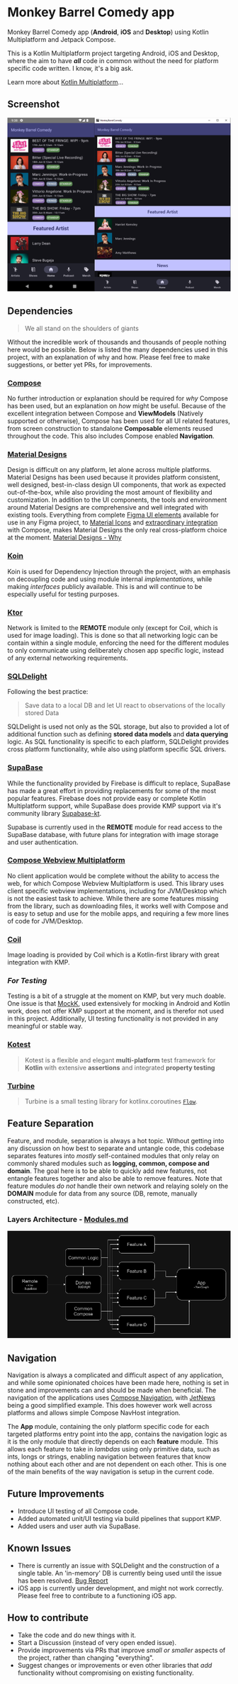 # Monkey Barrel Comedy app
Monkey Barrel Comedy app (**Android**, **iOS** and **Desktop**) using Kotlin Multiplatform and Jetpack Compose.

This is a Kotlin Multiplatform project targeting Android, iOS and Desktop, where the aim to have ***all*** code in common without the need for platform specific code written. I know, it's a big ask.

Learn more about [Kotlin Multiplatform](https://www.jetbrains.com/help/kotlin-multiplatform-dev/get-started.html)…

## Screenshot
![Screenshots](docs/media/images/capture_desktop_android.png)

## Dependencies

> We all stand on the shoulders of giants

Without the incredible work of thousands and thousands of people nothing here would be possible. Below is listed the many dependencies used in this project, with an explanation of why and how. Please feel free to make suggestions, or better yet PRs, for improvements.

### **[Compose](https://www.jetbrains.com/lp/compose-multiplatform/)**
No further introduction or explanation should be required for *why* Compose has been used, but an explanation on *how* might be useful.
Because of the excellent integration between Compose and **ViewModels** (Natively supported or otherwise), Compose has been used for all UI related features, from screen construction to standalone **Composable** elements reused throughout the code. This also includes Compose enabled **Navigation**.

### **[Material Designs](https://m3.material.io/)**
Design is difficult on any platform, let alone across multiple platforms.
Material Designs has been used because it provides platform consistent, well designed, best-in-class design UI components, that work as expected out-of-the-box, while also providing the most amount of flexibility and customization.
In addition to the UI components, the tools and environment around Material Designs are comprehensive and well integrated with existing tools. Everything from complete [Figma UI elements](https://www.figma.com/community/file/1035203688168086460) available for use in any Figma project, to [Material Icons](https://m3.material.io/styles/icons/applying-icons) and [extraordinary integration](https://m3.material.io/develop/android/jetpack-compose) with Compose, makes Material Designs the only real cross-platform choice at the moment.
[Material Designs - Why](https://m2.material.io/design/platform-guidance/cross-platform-adaptation.html)

### **[Koin](https://insert-koin.io/docs/reference/koin-mp/kmp/)**
Koin is used for Dependency Injection through the project, with an emphasis on decoupling code and using module internal *implementations*, while making *interfaces* publicly available. This is and will continue to be especially useful for testing purposes.

### **[Ktor](https://ktor.io/)**
Network is limited to the **REMOTE** module only (except for Coil, which is used for image loading). This is done so that all networking logic can be contain within a single module, enforcing the need for the different modules to only communicate using deliberately chosen app specific logic, instead of any external networking requirements.

### **[SQLDelight](https://github.com/cashapp/sqldelight)**
Following the best practice:
> Save data to a local DB and let UI react to observations of the locally stored Data

SQLDelight is used not only as the SQL storage, but also to provided a lot of additional function such as defining **stored data models** and **data querying** logic.
As SQL functionality is specific to each platform, SQLDelight provides cross platform functionality, while also using platform specific SQL drivers.

### **[SupaBase](https://supabase.com/)**
While the functionality provided by Firebase is difficult to replace, SupaBase has made a great effort in providing replacements for some of the most popular features. Firebase does not provide easy or complete Kotlin Multiplatform support, while SupaBase does provide KMP support via it's community library [Supabase-kt](https://github.com/supabase-community/supabase-kt).

Supabase is currently used in the **REMOTE** module for read access to the SupaBase database, with future plans for integration with image storage and user authentication.

### **[Compose Webview Multiplatform](https://github.com/KevinnZou/compose-webview-multiplatform)**
No client application would be complete without the ability to access the web, for which Compose Webview Multiplatform is used.
This library uses client specific webview implementations, including for JVM/Desktop which is not the easiest task to achieve. While there are some features missing from the library, such as downloading files, it works well with Compose and is easy to setup and use for the mobile apps, and requiring a few more lines of code for JVM/Desktop.

### **[Coil](https://coil-kt.github.io/coil/)**
Image loading is provided by Coil which is a Kotlin-first library with great integration with KMP.

### *For Testing*
Testing is a bit of a struggle at the moment on KMP, but very much doable.
One issue is that [MockK](https://mockk.io/), used extensively for mocking in Android and Kotlin work, does not offer KMP support at the moment, and is therefor not used in this project.
Additionally, UI testing functionality is not provided in any meaningful or stable way.

### **[Kotest](https://kotest.io/)**
> Kotest is a flexible and elegant **multi-platform** test framework for **Kotlin** with extensive **assertions** and integrated **property testing**

### **[Turbine](https://github.com/cashapp/turbine)**
> Turbine is a small testing library for kotlinx.coroutines [`Flow`](https://kotlin.github.io/kotlinx.coroutines/kotlinx-coroutines-core/kotlinx.coroutines.flow/-flow/).



## Feature Separation
Feature, and module, separation is always a hot topic. Without getting into any discussion on how best to separate and untangle code, this codebase separates features into *mostly* self-contained modules that only relay on commonly shared modules such as **logging, common, compose and domain**.
The goal here is to be able to quickly add new features, not entangle features together and also be able to remove features. Note that feature modules *do not* handle their own network and relaying solely on the **DOMAIN** module for data from any source (DB, remote, manually constructed, etc).

### Layers Architecture - [Modules.md](docs/MODULES.md)
![Layering](docs/media/images/mbc_overview.png)

## Navigation
Navigation is always a complicated and difficult aspect of any application, and while some opinionated choices have been made here, nothing is set in stone and improvements can and should be made when beneficial.
The navigation of the applications uses [Compose Navigation](https://www.jetbrains.com/help/kotlin-multiplatform-dev/compose-navigation-routing.html), with [JetNews](https://github.com/android/compose-samples/tree/main/JetNews) being a good simplified example. This does however work well across platforms and allows simple Compose NavHost integration.

The **App** module, containing the only platform specific code for each targeted platforms entry point into the app, contains the navigation logic as it is the only module that directly depends on each **feature** module. This allows each feature to take in *lambdas* using only primitive data, such as ints, longs or strings, enabling navigation between features that know nothing about each other and are not dependent on each other. This is one of the main benefits of the way navigation is setup in the current code.


## Future Improvements

- Introduce UI testing of all Compose code.
- Added automated unit/UI testing via build pipelines that support KMP.
- Added users and user auth via SupaBase.

## Known Issues

- There is currently an issue with SQLDelight and the construction of a single table. An 'in-memory' DB is currently being used until the issue has been resolved. [Bug Report](https://github.com/cashapp/sqldelight/issues/5291)
- iOS app is currently under development, and might not work correctly. Please feel free to contribute to a functioning iOS app.

## How to contribute
- Take the code and do new things with it.
- Start a Discussion (instead of very open ended issue).
- Provide improvements via PRs that improve *small or smaller* aspects of the project, rather than changing "everything".
- Suggest changes or improvements or even other libraries that *add* functionality without compromising on existing functionality.
